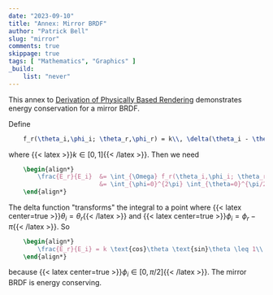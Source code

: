```yaml
---
date: "2023-09-10"
title: "Annex: Mirror BRDF"
author: "Patrick Bell"
slug: "mirror"
comments: true
skippage: true
tags: [ "Mathematics", "Graphics" ]
_build:
    list: "never"
---
```


This annex to [Derivation of Physically Based Rendering](/posts/pbr-physics) demonstrates energy conservation for a mirror BRDF.

Define 
```latex
    f_r(\theta_i,\phi_i; \theta_r,\phi_r) = k\\, \delta(\theta_i - \theta_r)\delta(\phi_i + \pi - \phi_r)
```

where {{< latex >}}$k\in[0,1]${{< /latex >}}. Then we need
```latex
    \begin{align*}
        \frac{E_r}{E_i}  &= \int_{\Omega} f_r(\theta_i,\phi_i; \theta_r,\phi_r) \cdot (\omega_r \cdot \pmb{n}) d\omega_r \leq 1\\
                         &= \int_{\phi=0}^{2\pi} \int_{\theta=0}^{\pi/2} k\, \delta(\theta_i - \theta_r)\delta(\phi_i + \pi - \phi_r) \text{cos}\theta \text{sin}\theta d\theta \;d\phi \\
    \end{align*}
```
The delta function "transforms" the integral to a point where {{< latex center=true >}}$\theta_i = \theta_r${{< /latex >}} and {{< latex center=true >}}$\phi_i = \phi_r - \pi${{< /latex >}}. So
```latex
    \begin{align*}
        \frac{E_r}{E_i} = k \text{cos}\theta \text{sin}\theta \leq 1\\
    \end{align*}
```
because {{< latex center=true >}}$\phi_i \in [0,\pi/2]${{< /latex >}}. The mirror BRDF is energy conserving.